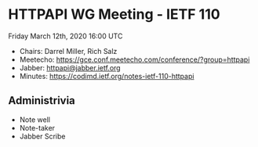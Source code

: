 # HTTPAPI WG Meeting - IETF 110

Friday March 12th, 2020 16:00 UTC

* Chairs: Darrel Miller, Rich Salz
* Meetecho: https://gce.conf.meetecho.com/conference/?group=httpapi
* Jabber: httpapi@jabber.ietf.org
* Minutes: https://codimd.ietf.org/notes-ietf-110-httpapi


## Administrivia

- Note well
- Note-taker
- Jabber Scribe

## 

